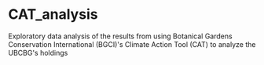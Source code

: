 # CAT_analysis
Exploratory data analysis of the results from using Botanical Gardens Conservation International (BGCI)'s Climate Action Tool (CAT) to analyze the UBCBG's holdings
